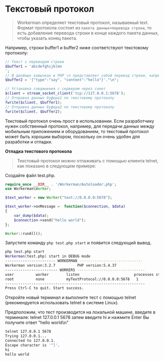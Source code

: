 # Текстовый протокол

> Workerman определяет текстовый протокол, называемый text. Формат протокола состоит из ```пакета данных+перевода строки```, то есть добавление перевода строки в конце каждого пакета данных, чтобы указать конец пакета.

Например, строки buffer1 и buffer2 ниже соответствуют текстовому протоколу:

```php
// Текст с переводом строки
$buffer1 = 'abcdefghijklmn
';
// В двойных кавычках в PHP \n представляет собой перевод строки, например, "\n"
$buffer2 = '{"type":"say", "content":"hello"}'."\n";

// Установка соединения с сервером через сокет
$client = stream_socket_client('tcp://127.0.0.1:5678');
// Отправка данных буфера1 по текстовому протоколу
fwrite($client, $buffer1);
// Отправка данных буфера2 по текстовому протоколу
fwrite($client, $buffer2);
```

Текстовый протокол очень прост в использовании. Если разработчику нужен собственный протокол, например, для передачи данных между мобильным приложением и оборудованием, то текстовый протокол может быть хорошим выбором, поскольку он очень удобен для разработки и отладки.

**Отладка текстового протокола**

> Текстовый протокол можно отлаживать с помощью клиента telnet, как показано в следующем примере:

Создайте файл test.php.

```php
require_once __DIR__ . '/Workerman/Autoloader.php';
use Workerman\Worker;

$text_worker = new Worker("text://0.0.0.0:5678");

$text_worker->onMessage =  function($connection, $data)
{
    var_dump($data);
    $connection->send("hello world");
};

Worker::runAll();
```

Запустите команду ```php test.php start``` и появится следующий вывод.

```bash
php test.php start
Workerman[test.php] start in DEBUG mode
----------------------- WORKERMAN -----------------------------
Workerman version:3.2.7          PHP version:5.4.37
------------------------ WORKERS -------------------------------
user          worker        listen                         processes status
root          none          myTextProtocol://0.0.0.0:5678   1         [OK]
----------------------------------------------------------------
Press Ctrl-C to quit. Start success.
```

Откройте новый терминал и выполните тест с помощью telnet (рекомендуется использовать telnet в системе Linux).

Предположим, что тест производится на локальной машине,
введите в терминале: telnet 127.0.0.1 5678
затем введите hi и нажмите Enter
Вы получите ответ "hello world\n"

```bash
telnet 127.0.0.1 5678
Trying 127.0.0.1...
Connected to 127.0.0.1.
Escape character is '^]'.
hi
hello world
```
